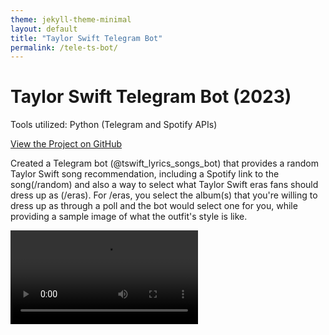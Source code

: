 ```yaml
---
theme: jekyll-theme-minimal
layout: default
title: "Taylor Swift Telegram Bot"
permalink: /tele-ts-bot/
---
```


# Taylor Swift Telegram Bot (2023)

Tools utilized: Python (Telegram and Spotify APIs)

<link rel="stylesheet" href="https://cdnjs.cloudflare.com/ajax/libs/font-awesome/4.7.0/css/font-awesome.min.css">

<p class="view"><a href="https://github.com/domteo95/tele-ts-bot"><i class="fa fa-github" style="font-size:24px"></i>  View the Project on GitHub</a></p>

Created a Telegram bot (@tswift_lyrics_songs_bot) that provides a random Taylor Swift song recommendation, including a Spotify link to the song(/random) and also a way to select what Taylor Swift eras fans should dress up as (/eras). For /eras, you select the album(s) that you're willing to dress up as through a poll and the bot would select one for you, while providing a sample image of what the outfit's style is like.

<video src="/assets/img/ts-tele-bot/taylor_swift_bot.mp4" autoplay></video>
